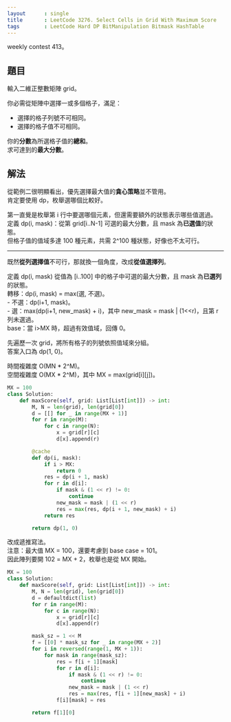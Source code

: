 ```yaml
---
layout      : single
title       : LeetCode 3276. Select Cells in Grid With Maximum Score
tags        : LeetCode Hard DP BitManipulation Bitmask HashTable
---
```

weekly contest 413。  

## 題目

輸入二維正整數矩陣 grid。  

你必需從矩陣中選擇一或多個格子，滿足：  

- 選擇的格子列號不可相同。  
- 選擇的格子值不可相同。  

你的**分數**為所選格子值的**總和**。  
求可達到的**最大分數**。  

## 解法

從範例二很明顯看出，優先選擇最大值的**貪心策略**並不管用。  
肯定要使用 dp，枚舉選哪個比較好。  

第一直覺是枚舉第 i 行中要選哪個元素，但還需要額外的狀態表示哪些值選過。  
定義 dp(i, mask)：從第 grid[i..N-1] 可選的最大分數，且 mask 為**已選值**的狀態。  
但格子值的值域多達 100 種元素，共需 2^100 種狀態，好像也不太可行。  

---

既然**從列選擇值**不可行，那就換一個角度，改成**從值選擇列**。  

定義 dp(i, mask) 從值為 [i..100] 中的格子中可選的最大分數，且 mask 為**已選列**的狀態。  
轉移：dp(i, mask) = max(選, 不選)。  
    - 不選：dp(i+1, mask)。  
    - 選：max(dp(i+1, new_mask) + i)，其中 new_mask = mask | (1<<r)，且第 r 列未選過。  
base：當 i>MX 時，超過有效值域，回傳 0。  

先遍歷一次 grid，將所有格子的列號依照值域來分組。  
答案入口為 dp(1, 0)。  

時間複雜度 O(MN \* 2^M)。  
空間複雜度 O(MX \* 2^M)，其中 MX = max(grid[i][j])。  

```python
MX = 100
class Solution:
    def maxScore(self, grid: List[List[int]]) -> int:
        M, N = len(grid), len(grid[0])
        d = [[] for _ in range(MX + 1)]
        for r in range(M):
            for c in range(N):
                x = grid[r][c]
                d[x].append(r)

        @cache
        def dp(i, mask):
            if i > MX:
                return 0
            res = dp(i + 1, mask)
            for r in d[i]:
                if mask & (1 << r) != 0:
                    continue
                new_mask = mask | (1 << r)
                res = max(res, dp(i + 1, new_mask) + i)
            return res

        return dp(1, 0)
```

改成遞推寫法。  
注意：最大值 MX = 100，還要考慮到 base case = 101。  
因此陣列要開 102 = MX + 2，枚舉也是從 MX 開始。  

```python
MX = 100
class Solution:
    def maxScore(self, grid: List[List[int]]) -> int:
        M, N = len(grid), len(grid[0])
        d = defaultdict(list)
        for r in range(M):
            for c in range(N):
                x = grid[r][c]
                d[x].append(r)

        mask_sz = 1 << M
        f = [[0] * mask_sz for _ in range(MX + 2)]
        for i in reversed(range(1, MX + 1)):
            for mask in range(mask_sz):
                res = f[i + 1][mask]
                for r in d[i]:
                    if mask & (1 << r) != 0:
                        continue
                    new_mask = mask | (1 << r)
                    res = max(res, f[i + 1][new_mask] + i)
                f[i][mask] = res

        return f[1][0]
```
